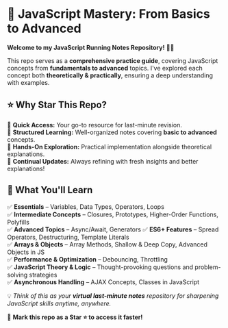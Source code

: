 # 🚀 JavaScript Mastery: From Basics to Advanced  

**Welcome to my JavaScript Running Notes Repository!** 📝✨  

This repo serves as a **comprehensive practice guide**, covering JavaScript concepts from **fundamentals to advanced** topics. I've explored each concept both **theoretically & practically**, ensuring a deep understanding with examples.  

## ⭐ Why Star This Repo?  
🔹 **Quick Access:** Your go-to resource for last-minute revision.  
🔹 **Structured Learning:** Well-organized notes covering **basic to advanced** concepts.  
🔹 **Hands-On Exploration:** Practical implementation alongside theoretical explanations.  
🔹 **Continual Updates:** Always refining with fresh insights and better explanations!  

## 🎯 What You'll Learn  
✅ **Essentials** – Variables, Data Types, Operators, Loops  
✅ **Intermediate Concepts** – Closures, Prototypes, Higher-Order Functions, Polyfills  
✅ **Advanced Topics** – Async/Await, Generators 
✅ **ES6+ Features** – Spread Operators, Destructuring, Template Literals  
✅ **Arrays & Objects** – Array Methods, Shallow & Deep Copy, Advanced Objects in JS  
✅ **Performance & Optimization** – Debouncing, Throttling  
✅ **JavaScript Theory & Logic** – Thought-provoking questions and problem-solving strategies  
✅ **Asynchronous Handling** – AJAX Concepts, Classes in JavaScript  

💡 _Think of this as your **virtual last-minute notes** repository for sharpening JavaScript skills anytime, anywhere._  

📌 **Mark this repo as a Star ⭐ to access it faster!**  

